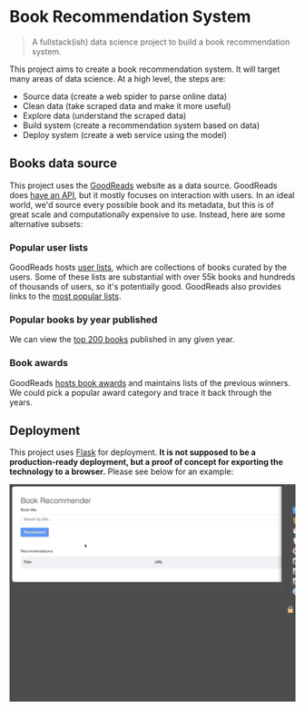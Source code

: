 # Book Recommendation System
> A fullstack(ish) data science project to build a book recommendation system.

This project aims to create a book recommendation system.  It will target many areas of data science.  At a high level, the steps are:

* Source data (create a web spider to parse online data)
* Clean data (take scraped data and make it more useful)
* Explore data (understand the scraped data)
* Build system (create a recommendation system based on data)
* Deploy system (create a web service using the model)

## Books data source
This project uses the [GoodReads](https://www.goodreads.com) website as a data source.  GoodReads does [have an API](https://www.goodreads.com/api), but it mostly focuses on interaction with users.  In an ideal world, we'd source every possible book and its metadata, but this is of great scale and computationally expensive to use.  Instead, here are some alternative subsets:

### Popular user lists
GoodReads hosts [user lists](https://www.goodreads.com/list), which are collections of books curated by the users.  Some of these lists are substantial with over 55k books and hundreds of thousands of users, so it's potentially good.  GoodReads also provides links to the [most popular lists](https://www.goodreads.com/list/popular_lists).

### Popular books by year published
We can view the [top 200 books](https://www.goodreads.com/book/popular_by_date/2019/) published in any given year.

### Book awards
GoodReads [hosts book awards](https://www.goodreads.com/award) and maintains lists of the previous winners.  We could pick a popular award category and trace it back through the years.

## Deployment
This project uses [Flask](https://palletsprojects.com/p/flask/) for deployment.  **It is not supposed to be a production-ready deployment, but a proof of concept for exporting the technology to a browser.**  Please see below for an example:

![](./screenshots/hhgttg.gif)